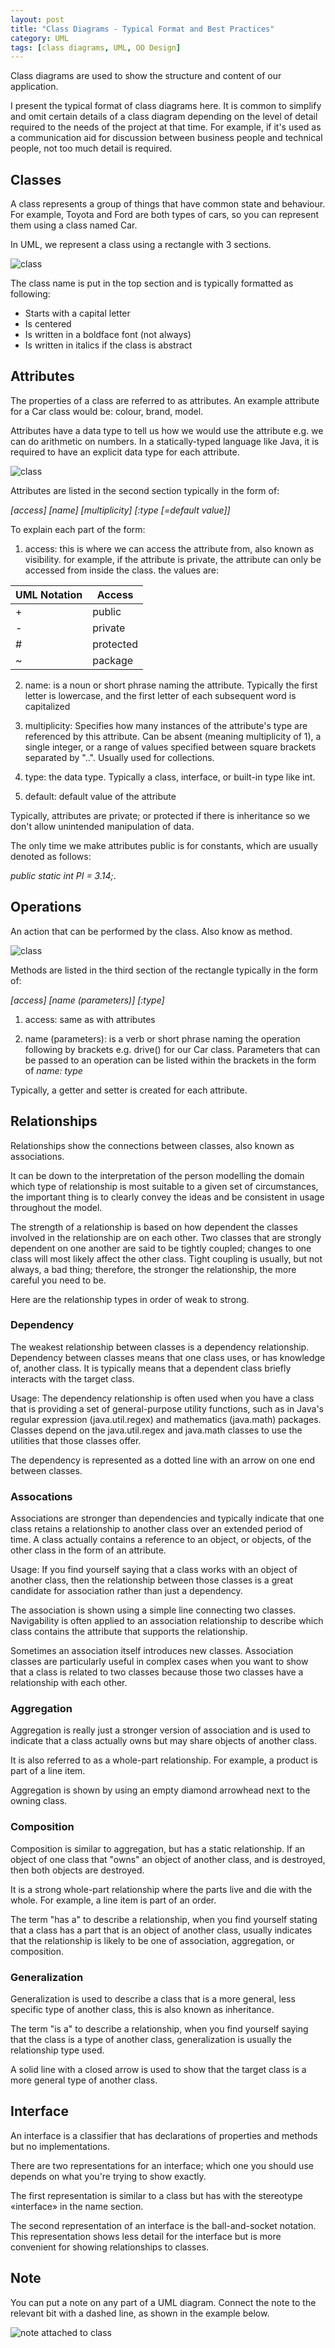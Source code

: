 ```yaml
---
layout: post
title: "Class Diagrams - Typical Format and Best Practices"
category: UML
tags: [class diagrams, UML, OO Design]
---
```

Class diagrams are used to show the structure and content of our application.

I present the typical format of class diagrams here. It is common to simplify and omit certain details of a class diagram depending on the level of detail required to the needs of the project at that time. For example, if it's used as a communication aid for discussion between business people and technical people, not too much detail is required.

## Classes

A class represents a group of things that have common state and behaviour. For example, Toyota and Ford are both types of cars, so you can represent them using a class named Car.

In UML, we represent a class using a rectangle with 3 sections.

![class](/assets/img/post-2017-08-29-class.png)

The class name is put in the top section and is typically formatted as following:

- Starts with a capital letter
- Is centered
- Is written in a boldface font (not always)
- Is written in italics if the class is abstract

## Attributes

The properties of a class are referred to as attributes. An example attribute for a Car class would be: colour, brand, model.

Attributes have a data type to tell us how we would use the attribute e.g. we can do arithmetic on numbers. In a statically-typed language like Java, it is required to have an explicit data type for each attribute.

![class](/assets/img/post-2017-08-29-class-attributes.png)

Attributes are listed in the second section typically in the form of:

*[access] [name] [multiplicity] [:type [=default value]]*

To explain each part of the form:
1. access: this is where we can access the attribute from, also known as visibility. for example, if the attribute is private, the attribute can only be accessed from inside the class. the values are:

|UML Notation|Access|
|------------|------|
|+ |public|
|-|private|
|#| protected|
|~|package|

2. name: is a noun or short phrase naming the attribute. Typically the first letter is lowercase, and the first letter of each subsequent word is capitalized

3. multiplicity: Specifies how many instances of the attribute's type are referenced by this attribute. Can be absent (meaning multiplicity of 1), a single integer, or a range of values specified between square brackets separated by "..". Usually used for collections.

4. type: the data type. Typically a class, interface, or built-in type like int.

5. default: default value of the attribute

Typically, attributes are private; or protected if there is inheritance so we don't allow unintended manipulation of data.

The only time we make attributes public is for constants, which are usually denoted as follows:

*public static int PI = 3.14;*.

## Operations

An action that can be performed by the class. Also know as method.

![class](/assets/img/post-2017-08-29-class-operations.png)

Methods are listed in the third section of the rectangle typically in the form of:

*[access] [name (parameters)] [:type]*

1. access: same as with attributes

2. name (parameters): is a verb or short phrase naming the operation following by brackets e.g. drive() for our Car class. Parameters that can be passed to an operation can be listed within the brackets in the form of *name: type*

Typically, a getter and setter is created for each attribute.

## Relationships

Relationships show the connections between classes, also known as associations.

It can be down to the interpretation of the person modelling the domain which type of relationship is most suitable to a given set of circumstances, the important thing is to clearly convey the ideas and be consistent in usage throughout the model.

The strength of a relationship is based on how dependent the classes involved in the relationship are on each other. Two classes that are strongly dependent on one another are said to be tightly coupled; changes to one class will most likely affect the other class. Tight coupling is usually, but not always, a bad thing; therefore, the stronger the relationship, the more careful you need to be.

Here are the relationship types in order of weak to strong.

### Dependency

The weakest relationship between classes is a dependency relationship. Dependency between classes means that one class uses, or has knowledge of, another class. It is typically means that a dependent class briefly interacts with the target class.

Usage: The dependency relationship is often used when you have a class that is providing a set of general-purpose utility functions, such as in Java's regular expression (java.util.regex) and mathematics (java.math) packages. Classes depend on the java.util.regex and java.math classes to use the utilities that those classes offer.

The dependency is represented as a dotted line with an arrow on one end between classes.

### Assocations

Associations are stronger than dependencies and typically indicate that one class retains a relationship to another class over an extended period of time. A class actually contains a reference to an object, or objects, of the other class in the form of an attribute.

Usage: If you find yourself saying that a class works with an object of another class, then the relationship between those classes is a great candidate for association rather than just a dependency.

The association is shown using a simple line connecting two classes. Navigability is often applied to an association relationship to describe which class contains the attribute that supports the relationship.

Sometimes an association itself introduces new classes. Association classes are particularly useful in complex cases when you want to show that a class is related to two classes because those two classes have a relationship with each other.

### Aggregation

Aggregation is really just a stronger version of association and is used to indicate that a class actually owns but may share objects of another class.

It is also referred to as a whole-part relationship. For example, a product is part of a line item.

Aggregation is shown by using an empty diamond arrowhead next to the owning class.

### Composition

Composition is similar to aggregation, but has a static relationship. If an object of one class that "owns" an object of another class, and is destroyed, then both objects are destroyed.

It is a strong whole-part relationship where the parts live and die with the whole. For example, a line item is part of an order.

The term "has a" to describe a relationship, when you find yourself stating that a class has a part that is an object of another class, usually indicates that the relationship is likely to be one of association, aggregation, or composition.

### Generalization

Generalization is used to describe a class that is a more general, less specific type of another class, this is also known as inheritance.

The term "is a" to describe a relationship, when you find yourself saying that the class is a type of another class, generalization is usually the relationship type used.

A solid line with a closed arrow is used to show that the target class is a more general type of another class.

## Interface

An interface is a classifier that has declarations of properties and methods but no implementations.

There are two representations for an interface; which one you should use depends on what you're trying to show exactly.

The first representation is similar to a class but has with the stereotype «interface» in the name section.

The second representation of an interface is the ball-and-socket notation. This representation shows less detail for the interface but is more convenient for showing relationships to classes.

## Note

You can put a note on any part of a UML diagram. Connect the note to the relevant bit with a dashed line, as shown in the example below.

![note attached to class](/assets/img/class-diagram-note.png)

